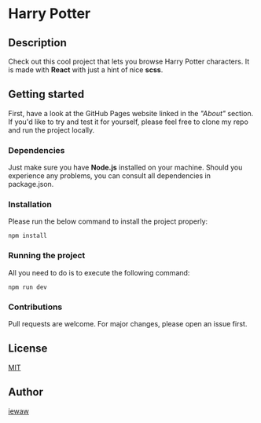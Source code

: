 # Harry Potter

## Description

Check out this cool project that lets you browse Harry Potter characters.
It is made with **React** with just a hint of nice **scss**. 

## Getting started

First, have a look at the GitHub Pages website linked in the *"About"* section. If you'd like to try and test it for yourself, please feel free to clone my repo and run the project locally.

### Dependencies
Just make sure you have **Node.js** installed on your machine.
Should you experience any problems, you can consult all dependencies in package.json.

### Installation
Please run the below command to install the project properly: 

```
npm install
```

### Running the project
All you need to do is to execute the following command:

```
npm run dev
```

### Contributions

Pull requests are welcome. For major changes, please open an issue first.

## License

[MIT](https://choosealicense.com/licenses/mit/)

## Author

[iewaw](https://github.com/iewaw)

